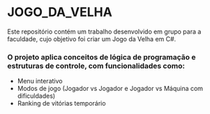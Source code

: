 <h1>JOGO_DA_VELHA</h1>

Este repositório contém um trabalho desenvolvido em grupo para a faculdade, cujo objetivo foi criar um Jogo da Velha em C#.<br>

<h3>O projeto aplica conceitos de lógica de programação e estruturas de controle, com funcionalidades como:<br></h3>
<ul>
  <li>Menu interativo</li>
  <li>Modos de jogo (Jogador vs Jogador e Jogador vs Máquina com dificuldades)</li>
  <li>Ranking de vitórias temporário</li>
</ul>
